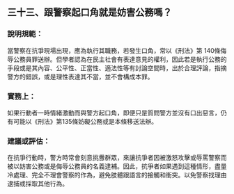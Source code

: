 ## 三十三、跟警察起口角就是妨害公務嗎？

### 說明規範：

當警察在抗爭現場出現，應為執行其職務，若發生口角，常以《刑法》第 140條侮辱公務員罪送辦。但學者認為在民主社會有表達意見的權利，因此若是執行公務的手段或是其內容、公平性、正當性、適法性等有討論空間時，出於合理評論，指摘警方的錯誤，或是理性表達其不當，並不會構成本罪。

### 實務上：

如果行動者一時情緒激動而與警方起口角，即便只是質問警方並沒有口出惡言，仍有可能以《刑法》第135條妨礙公務或是本條移送法辦。

### 建議或評估：

在抗爭行動時，警方時常會刻意挑釁群眾，來讓抗爭者因被激怒攻擊或辱罵警察而被以妨害公務或是侮辱公務員的名義逮補。因此，抗爭者如果遇到這種情形，盡量冷處理、完全不理會警察的作為，避免肢體跟語言的接觸和衝突。以免警察找理由逮捕或採取其他行為。
